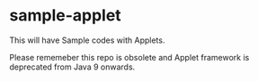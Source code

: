 # sample-applet
This will have Sample codes with Applets.

Please rememeber this repo is obsolete and Applet framework is deprecated from Java 9 onwards.
